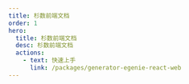 ```yaml
---
title: 杉数前端文档
order: 1
hero:
  title: 杉数前端文档
  desc: 杉数前端文档
  actions:
    - text: 快速上手
      link: /packages/generator-egenie-react-web
---
```

